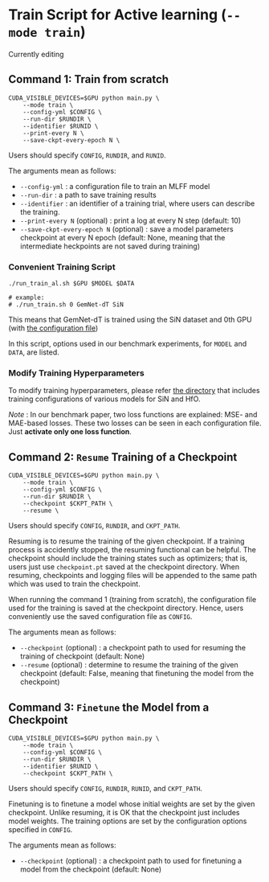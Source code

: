 # Train Script for Active learning (`--mode train`)

Currently editing

## Command 1: Train from scratch

```
CUDA_VISIBLE_DEVICES=$GPU python main.py \
    --mode train \
    --config-yml $CONFIG \
    --run-dir $RUNDIR \
    --identifier $RUNID \
    --print-every N \
    --save-ckpt-every-epoch N \
```
Users should specify `CONFIG`, `RUNDIR`, and `RUNID`.

The arguments mean as follows:

* `--config-yml` : a configuration file to train an MLFF model
* `--run-dir` : a path to save training results
* `--identifier` : an identifier of a training trial, where users can describe the training.
* `--print-every N` (optional) : print a log at every N step (default: 10)
* `--save-ckpt-every-epoch N` (optional) : save a model parameters checkpoint at every N epoch (default: None, meaning that the intermediate heckpoints are not saved during training)


### Convenient Training Script

```
./run_train_al.sh $GPU $MODEL $DATA

# example:
# ./run_train.sh 0 GemNet-dT SiN
```

This means that GemNet-dT is trained using the SiN dataset and 0th GPU (with [the configuration file](../../configs/train/SiN/GemNet-dT.yml))

In this script, options used in our benchmark experiments, for `MODEL` and `DATA`, are listed.


### Modify Training Hyperparameters

To modify training hyperparameters, please refer [the directory](../../configs/) that includes training configurations of various models for SiN and HfO.

*Note* :  In our benchmark paper, two loss functions are explained: MSE- and MAE-based losses.  These two losses can be seen in each configuration file. Just **activate only one loss function**.

## Command 2: `Resume` Training of a Checkpoint
```
CUDA_VISIBLE_DEVICES=$GPU python main.py \
    --mode train \
    --config-yml $CONFIG \
    --run-dir $RUNDIR \
    --checkpoint $CKPT_PATH \
    --resume \
```
Users should specify `CONFIG`, `RUNDIR`, and `CKPT_PATH`.

Resuming is to resume the training of the given checkpoint. 
If a training process is accidently stopped, the resuming functional can be helpful.
The checkpoint should include the training states such as optimizers; that is, users just use `checkpoint.pt` saved at the checkpoint directory.
When resuming, checkpoints and logging files will be appended to the same path which was used to train the checkpoint.

When running the command 1 (training from scratch), the configuration file used for the training is saved at the checkpoint directory. 
Hence, users conveniently use the saved configuration file as `CONFIG`.

The arguments mean as follows:
* `--checkpoint` (optional) : a checkpoint path to used for resuming the training of checkpoint (default: None)
* `--resume` (optional) : determine to resume the training of the given checkpoint (default: False, meaning that finetuning the model from the checkpoint)


## Command 3: `Finetune` the Model from a Checkpoint
```
CUDA_VISIBLE_DEVICES=$GPU python main.py \
    --mode train \
    --config-yml $CONFIG \
    --run-dir $RUNDIR \
    --identifier $RUNID \
    --checkpoint $CKPT_PATH \
```
Users should specify `CONFIG`, `RUNDIR`, `RUNID`, and `CKPT_PATH`.

Finetuning is to finetune a model whose initial weights are set by the given checkpoint.
Unlike resuming, it is OK that the checkpoint just includes model weights.
The training options are set by the configuration options specified in `CONFIG`.

The arguments mean as follows: 
* `--checkpoint` (optional) : a checkpoint path to used for finetuning a model from the checkpoint (default: None)